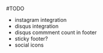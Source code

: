 #TODO

- instagram integration
- disqus integration
- disqus commment count in footer
- sticky footer?
- social icons
